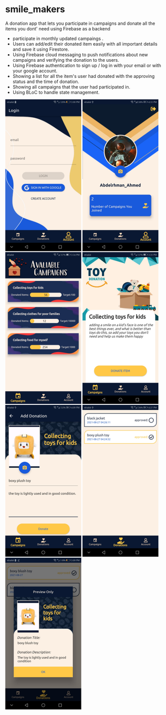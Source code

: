 # smile_makers 
  A donation app that lets you participate in campaigns and donate all the items you dont' need using Firebase as a backend
 - participate in monthly updated campaings .
 - Users can add/edit their donated item easily with all important details and save it using Firestore.
 - Using Firebase cloud messaging to push notifications about new campaigns and verifying the donation to the users.
 - Using Firebase authentication to sign up / log in with your email or with your google account.
 - Showing a list for all the item's user had donated with the approving status and the time of donation.
 - Showing all campaigns that the user had participated in.
 - Using BLoC to handle state management.
  
 <img src="./screenshots/1.jpg" width="240" height="480" padding-right:100px>   <img src="./screenshots/2.jpg" width="240" height="480">   <img src="./screenshots/3.jpg" width="240" height="480">  <img src="./screenshots/4.jpg" width="240" height="480">   <img src="./screenshots/5.jpg" width="240" height="480">   <img src="./screenshots/6.jpg" width="240" height="480">
  <img src="./screenshots/7.jpg" width="240" height="480">
